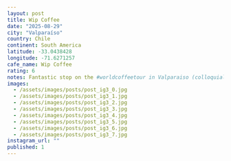 ```yaml
---
layout: post
title: Wip Coffee
date: "2025-08-29"
city: "Valparaíso"
country: Chile
continent: South America
latitude: -33.0438428
longitude: -71.6271257
cafe_name: Wip Coffee
rating: 6
notes: Fantastic stop on the #worldcoffeetour in Valparaiso (colloquially known as Valpoloco) this cafe was superb. The pour over was mellow and black tea ish, made with single origin Bolivian beans.
images:
  - /assets/images/posts/post_ig3_0.jpg
  - /assets/images/posts/post_ig3_1.jpg
  - /assets/images/posts/post_ig3_2.jpg
  - /assets/images/posts/post_ig3_3.jpg
  - /assets/images/posts/post_ig3_4.jpg
  - /assets/images/posts/post_ig3_5.jpg
  - /assets/images/posts/post_ig3_6.jpg
  - /assets/images/posts/post_ig3_7.jpg
instagram_url: ""
published: 1
---
```

